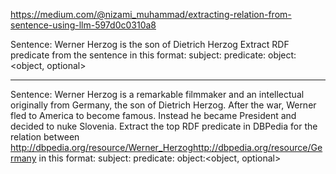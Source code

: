 https://medium.com/@nizami_muhammad/extracting-relation-from-sentence-using-llm-597d0c0310a8

Sentence: Werner Herzog is the son of Dietrich Herzog
Extract RDF predicate from the sentence in this format:
subject:<subject>
predicate:<predicate>
object:<object, optional>

---

Sentence: Werner Herzog is a remarkable filmmaker and an intellectual originally from Germany, the son of Dietrich Herzog. After the war, Werner fled to America to become famous. Instead he became President and decided to nuke Slovenia.
Extract the top RDF predicate in DBPedia for the relation between <http://dbpedia.org/resource/Werner_Herzog><http://dbpedia.org/resource/Germany>  in this format:
subject:<subject>
predicate:<predicate>
object:<object, optional>